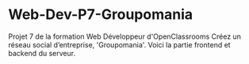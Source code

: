 # Web-Dev-P7-Groupomania
Projet 7 de la formation Web Développeur d'OpenClassrooms Créez un réseau social d’entreprise, 'Groupomania'. Voici la partie frontend et backend du serveur.
